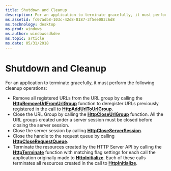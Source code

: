 ```yaml
---
title: Shutdown and Cleanup
description: For an application to terminate gracefully, it must perform the following cleanup operations.
ms.assetid: fc07adb8-103c-42d8-8187-3f5ee083c6d8
ms.technology: desktop
ms.prod: windows
ms.author: windowssdkdev
ms.topic: article
ms.date: 05/31/2018
---
```


# Shutdown and Cleanup

For an application to terminate gracefully, it must perform the following cleanup operations:

-   Remove all registered URLs from the URL group by calling the [**HttpRemoveUrlFromUrlGroup**](httpremoveurlfromurlgroup.md) function to deregister URLs previously registered in the call to [**HttpAddUrlToUrlGroup**](httpaddurltourlgroup.md).
-   Close the URL Group by calling the [**HttpCloseUrlGroup**](httpcloseurlgroup.md) function. All the URL groups created under a server session must be closed before closing the server session.
-   Close the server session by calling [**HttpCloseServerSession**](httpcloseserversession.md).
-   Close the handle to the request queue by calling [**HttpCloseRequestQueue**](httpcloserequestqueue.md).
-   Terminate the resources created by the HTTP Server API by calling the [**HttpTerminate**](httpterminate.md) function with matching flag settings for each call the application originally made to [**HttpInitialize**](httpinitialize.md). Each of these calls terminates all resources created in the call to [**HttpInitialize**](httpinitialize.md).

 

 




